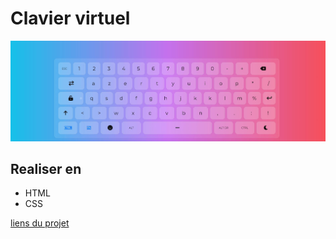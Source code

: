 # Clavier virtuel

<img src="assets/images/preview.JPG">

## Realiser en

- HTML
- CSS

 [liens du projet ](https://assadi-dev.github.io/keyboard)
